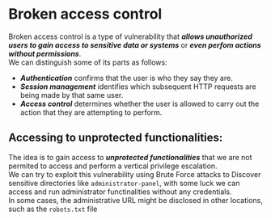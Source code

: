 # Broken access control
Broken access control is a type of vulnerability that ***allows unauthorized users to gain access to sensitive data or systems*** or ***even perfom actions without permissions***.<br />
We can distinguish some of its parts as follows:
- ***Authentication*** confirms that the user is who they say they are.
- ***Session management*** identifies which subsequent HTTP requests are being made by that same user.
- ***Access control*** determines whether the user is allowed to carry out the action that they are attempting to perform.

## Accessing to unprotected functionalities:
The idea is to gain access to ***unprotected functionalities*** that we are not permited to access and perform a vertical privilege escalation.<br />
We can try to exploit this vulnerability using Brute Force attacks to Discover sensitive directories like `administrator-panel`, with some luck we can access and run administrator functinalities without any credentials.<br />
In some cases, the administrative URL might be disclosed in other locations, such as the `robots.txt` file
